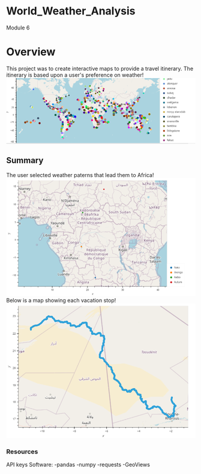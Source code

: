 # World_Weather_Analysis
Module 6
# Overview
This project was to create interactive maps to provide a travel itinerary. The itinerary is based upon a user's preference on weather! 
![This is an image](https://github.com/DJacobs86/World_Weather_Analysis/blob/main/Untitled.png)

## Summary
The user selected weather paterns that lead them to Africa!
![This is an image](https://github.com/DJacobs86/World_Weather_Analysis/blob/main/bokeh_plot%20(1).png)
Below is a map showing each vacation stop! 
![This is an image](https://github.com/DJacobs86/World_Weather_Analysis/blob/main/bokeh_plot.png)

### Resources
API keys Software: -pandas -numpy -requests -GeoViews
